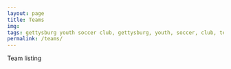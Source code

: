 ```yaml
---
layout: page
title: Teams
img: 
tags: gettysburg youth soccer club, gettysburg, youth, soccer, club, teams
permalink: /teams/
---
```

Team listing